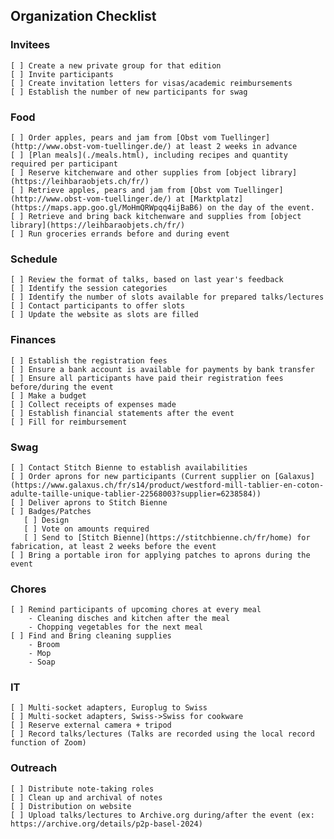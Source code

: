 
## Organization Checklist

### Invitees

    [ ] Create a new private group for that edition
    [ ] Invite participants
    [ ] Create invitation letters for visas/academic reimbursements
    [ ] Establish the number of new participants for swag

### Food

    [ ] Order apples, pears and jam from [Obst vom Tuellinger](http://www.obst-vom-tuellinger.de/) at least 2 weeks in advance
    [ ] [Plan meals](./meals.html), including recipes and quantity required per participant
    [ ] Reserve kitchenware and other supplies from [object library](https://leihbaraobjets.ch/fr/)
    [ ] Retrieve apples, pears and jam from [Obst vom Tuellinger](http://www.obst-vom-tuellinger.de/) at [Marktplatz](https://maps.app.goo.gl/MoHmQRWpqq4ijBaB6) on the day of the event.
    [ ] Retrieve and bring back kitchenware and supplies from [object library](https://leihbaraobjets.ch/fr/)
    [ ] Run groceries errands before and during event

### Schedule

    [ ] Review the format of talks, based on last year's feedback
    [ ] Identify the session categories
    [ ] Identify the number of slots available for prepared talks/lectures
    [ ] Contact participants to offer slots
    [ ] Update the website as slots are filled

### Finances

    [ ] Establish the registration fees
    [ ] Ensure a bank account is available for payments by bank transfer 
    [ ] Ensure all participants have paid their registration fees before/during the event
    [ ] Make a budget 
    [ ] Collect receipts of expenses made
    [ ] Establish financial statements after the event
    [ ] Fill for reimbursement

### Swag

    [ ] Contact Stitch Bienne to establish availabilities 
    [ ] Order aprons for new participants (Current supplier on [Galaxus](https://www.galaxus.ch/fr/s14/product/westford-mill-tablier-en-coton-adulte-taille-unique-tablier-22568003?supplier=6238584))
    [ ] Deliver aprons to Stitch Bienne
    [ ] Badges/Patches
       [ ] Design
       [ ] Vote on amounts required
       [ ] Send to [Stitch Bienne](https://stitchbienne.ch/fr/home) for fabrication, at least 2 weeks before the event
    [ ] Bring a portable iron for applying patches to aprons during the event

### Chores

    [ ] Remind participants of upcoming chores at every meal
        - Cleaning disches and kitchen after the meal
        - Chopping vegetables for the next meal
    [ ] Find and Bring cleaning supplies
        - Broom
        - Mop
        - Soap

### IT
    
    [ ] Multi-socket adapters, Europlug to Swiss
    [ ] Multi-socket adapters, Swiss->Swiss for cookware
    [ ] Reserve external camera + tripod
    [ ] Record talks/lectures (Talks are recorded using the local record function of Zoom)

### Outreach
 
    [ ] Distribute note-taking roles
    [ ] Clean up and archival of notes
    [ ] Distribution on website 
    [ ] Upload talks/lectures to Archive.org during/after the event (ex: https://archive.org/details/p2p-basel-2024)
